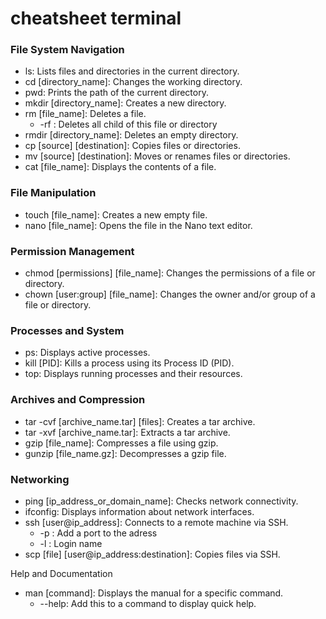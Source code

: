 # cheatsheet terminal

### File System Navigation  
- ls: Lists files and directories in the current directory.
- cd [directory_name]: Changes the working directory.
- pwd: Prints the path of the current directory.
- mkdir [directory_name]: Creates a new directory.
- rm [file_name]: Deletes a file.
    - -rf : Deletes all child of this file or directory
- rmdir [directory_name]: Deletes an empty directory.
- cp [source] [destination]: Copies files or directories.
- mv [source] [destination]: Moves or renames files or directories.
- cat [file_name]: Displays the contents of a file.

### File Manipulation

- touch [file_name]: Creates a new empty file.
- nano [file_name]: Opens the file in the Nano text editor.

### Permission Management

- chmod [permissions] [file_name]: Changes the permissions of a file or directory.
- chown [user:group] [file_name]: Changes the owner and/or group of a  file or directory.

### Processes and System

- ps: Displays active processes.
- kill [PID]: Kills a process using its Process ID (PID).
- top: Displays running processes and their resources.

### Archives and Compression

- tar -cvf [archive_name.tar] [files]: Creates a tar archive.
- tar -xvf [archive_name.tar]: Extracts a tar archive.
- gzip [file_name]: Compresses a file using gzip.
- gunzip [file_name.gz]: Decompresses a gzip file.

### Networking

- ping [ip_address_or_domain_name]: Checks network connectivity.
- ifconfig: Displays information about network interfaces.
- ssh [user@ip_address]: Connects to a remote machine via SSH.
    - -p : Add a port to the adress
	- -l : Login name
- scp [file] [user@ip_address:destination]: Copies files via SSH.

Help and Documentation

- man [command]: Displays the manual for a specific command.
    - --help: Add this to a command to display quick help.